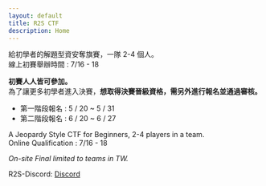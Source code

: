 ```yaml
---
layout: default
title: R2S CTF
description: Home
---
```


給初學者的解題型資安奪旗賽，一隊 2-4 個人。  
線上初賽舉辦時間 : 7/16 - 18  
  
**初賽人人皆可參加。**  
為了讓更多初學者進入決賽，**想取得決賽晉級資格，需另外進行報名並通過審核。**
- 第一階段報名 : 5 / 20 ~ 5 / 31
- 第二階段報名 : 6 / 20 ~ 6 / 27

A Jeopardy Style CTF for Beginners, 2-4 players in a team.  
Online Qualification : 7/16 - 18  

*On-site Final limited to teams in TW.*

R2S-Discord: [Discord](https://discord.gg/npMNUJWR2J)
